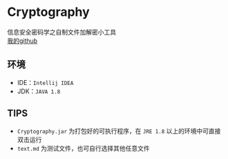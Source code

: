 # Cryptography
信息安全密码学之自制文件加解密小工具  
[我的github](https://github.com/Garletta/Cryptography)

## 环境
* IDE：`Intellij IDEA  `
* JDK：`JAVA 1.8  `

## TIPS
* `Cryptography.jar` 为打包好的可执行程序，在 `JRE 1.8` 以上的环境中可直接双击运行  
* `text.md` 为测试文件，也可自行选择其他任意文件  
